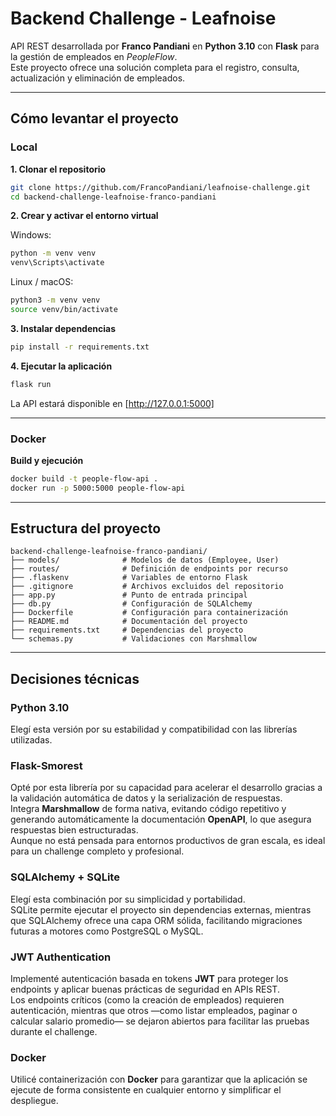 # Backend Challenge - Leafnoise

API REST desarrollada por **Franco Pandiani** en **Python 3.10** con **Flask** para la gestión de empleados en *PeopleFlow*.  
Este proyecto ofrece una solución completa para el registro, consulta, actualización y eliminación de empleados.

---

## Cómo levantar el proyecto

### Local

**1. Clonar el repositorio**
```bash
git clone https://github.com/FrancoPandiani/leafnoise-challenge.git
cd backend-challenge-leafnoise-franco-pandiani
```

**2. Crear y activar el entorno virtual**

Windows:
```bash
python -m venv venv
venv\Scripts\activate
```

Linux / macOS:
```bash
python3 -m venv venv
source venv/bin/activate
```

**3. Instalar dependencias**
```bash
pip install -r requirements.txt
```

**4. Ejecutar la aplicación**
```bash
flask run
```

La API estará disponible en [http://127.0.0.1:5000]

---

### Docker

**Build y ejecución**
```bash
docker build -t people-flow-api .
docker run -p 5000:5000 people-flow-api
```

---

## Estructura del proyecto

```
backend-challenge-leafnoise-franco-pandiani/
├── models/              # Modelos de datos (Employee, User)
├── routes/              # Definición de endpoints por recurso
├── .flaskenv            # Variables de entorno Flask
├── .gitignore           # Archivos excluidos del repositorio
├── app.py               # Punto de entrada principal
├── db.py                # Configuración de SQLAlchemy
├── Dockerfile           # Configuración para containerización
├── README.md            # Documentación del proyecto
├── requirements.txt     # Dependencias del proyecto
└── schemas.py           # Validaciones con Marshmallow
```

---

## Decisiones técnicas

### Python 3.10
Elegí esta versión por su estabilidad y compatibilidad con las librerías utilizadas.

### Flask-Smorest
Opté por esta librería por su capacidad para acelerar el desarrollo gracias a la validación automática de datos y la serialización de respuestas.  
Integra **Marshmallow** de forma nativa, evitando código repetitivo y generando automáticamente la documentación **OpenAPI**, lo que asegura respuestas bien estructuradas.  
Aunque no está pensada para entornos productivos de gran escala, es ideal para un challenge completo y profesional.

### SQLAlchemy + SQLite
Elegí esta combinación por su simplicidad y portabilidad.  
SQLite permite ejecutar el proyecto sin dependencias externas, mientras que SQLAlchemy ofrece una capa ORM sólida, facilitando migraciones futuras a motores como PostgreSQL o MySQL.

### JWT Authentication
Implementé autenticación basada en tokens **JWT** para proteger los endpoints y aplicar buenas prácticas de seguridad en APIs REST.  
Los endpoints críticos (como la creación de empleados) requieren autenticación, mientras que otros —como listar empleados, paginar o calcular salario promedio— se dejaron abiertos para facilitar las pruebas durante el challenge.

### Docker
Utilicé containerización con **Docker** para garantizar que la aplicación se ejecute de forma consistente en cualquier entorno y simplificar el despliegue.
